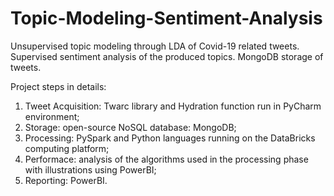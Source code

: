 # Topic-Modeling-Sentiment-Analysis
Unsupervised topic modeling through LDA of Covid-19 related tweets. Supervised sentiment analysis of the produced topics. MongoDB storage of tweets.

Project steps in details:
1. Tweet Acquisition: Twarc library and Hydration function run in PyCharm environment;
2. Storage: open-source NoSQL database: MongoDB;
3. Processing: PySpark and Python languages running on the DataBricks computing platform;
4. Performace: analysis of the algorithms used in the processing phase with illustrations using PowerBI;
5. Reporting: PowerBI.

